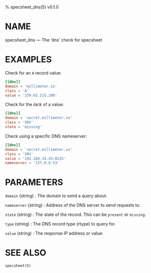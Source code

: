 % specsheet_dns(5) v0.1.0


NAME
====

specsheet_dns — The ‘dns’ check for specsheet


EXAMPLES
========

Check for an `A` record value:

```toml
[[dns]]
domain = 'millimeter.io'
class = 'A'
value = '159.65.215.200'
```

Check for the _lack_ of a value:

```toml
[[dns]]
domain = 'secret.millimeter.io'
class = 'SRV'
state = 'missing'
```

Check using a specific DNS nameserver:

```toml
[[dns]]
domain = 'secret.millimeter.io'
class = 'SRV'
value = '192.168.34.43:8125'
nameserver = '127.0.0.53'
```


PARAMETERS
==========

`domain` (string)
: The domain to send a query about.

`nameserver` (string)
: Address of the DNS server to send requests to.

`state` (string)
: The state of the record. This can be `present` or `missing`.

`type` (string)
: The DNS record type (rtype) to query for.

`value` (string)
: The response IP address or value.


SEE ALSO
========

`specsheet(5)`

